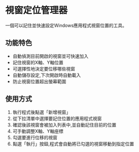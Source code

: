# 視窗定位管理器

一個可以記住並快速設定Windows應用程式視窗位置的工具。

## 功能特色

- 自動偵測目前開啟的視窗並可快速加入
- 記住視窗的X軸、Y軸位置
- 可選擇性地決定要位移哪些視窗
- 自動儲存設定,下次開啟時自動載入
- 防止視窗位置超出螢幕範圍

## 使用方式

1. 執行程式後點選「新增視窗」
2. 從下拉清單中選擇要記住位置的應用程式視窗
3. 確認後該視窗會被加入列表中,並自動記住目前的位置
4. 可手動調整X軸、Y軸座標
5. 勾選要進行位移的視窗
6. 點選「執行」按鈕,程式會自動將已勾選的視窗移動到指定位置